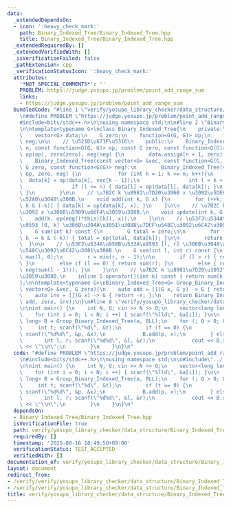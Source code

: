 ```yaml
---
data:
  _extendedDependsOn:
  - icon: ':heavy_check_mark:'
    path: Binary_Indexed_Tree/Binary_Indexed_Tree.hpp
    title: Binary_Indexed_Tree/Binary_Indexed_Tree.hpp
  _extendedRequiredBy: []
  _extendedVerifiedWith: []
  _isVerificationFailed: false
  _pathExtension: cpp
  _verificationStatusIcon: ':heavy_check_mark:'
  attributes:
    '*NOT_SPECIAL_COMMENTS*': ''
    PROBLEM: https://judge.yosupo.jp/problem/point_add_range_sum
    links:
    - https://judge.yosupo.jp/problem/point_add_range_sum
  bundledCode: "#line 1 \"verify/yosupo_library_checker/data_structure/Binary_Indexed_Tree.test.cpp\"\
    \n#define PROBLEM \"https://judge.yosupo.jp/problem/point_add_range_sum\"\n\n\
    #include<bits/stdc++.h>\n\nusing namespace std;\n\n#line 2 \"Binary_Indexed_Tree/Binary_Indexed_Tree.hpp\"\
    \n\ntemplate<typename G>\nclass Binary_Indexed_Tree{\n    private:\n    int n;\n\
    \    vector<G> data;\n    G zero;\n    function<G(G, G)> op;\n    function<G(G)>\
    \ neg;\n\n    // \u521D\u671F\u5316\n    public:\n    Binary_Indexed_Tree(int\
    \ n, const function<G(G, G)> op, const G zero, const function<G(G)> neg): n(n),\
    \ op(op), zero(zero), neg(neg) {\n        data.assign(n + 1, zero);\n    }\n\n\
    \    Binary_Indexed_Tree(const vector<G> &vec, const function<G(G, G)> op, const\
    \ G zero, const function<G(G)> neg):\n        Binary_Indexed_Tree(vec.size(),\
    \ op, zero, neg) {\n            for (int k = 1; k <= n; k++){\n              \
    \  data[k] = op(data[k], vec[k - 1]);\n                int l = k + (k & (-k));\n\
    \                if (l <= n) { data[l] = op(data[l], data[k]); }\n           \
    \ }\n        }\n\n    // \u7B2C k \u8981\u7D20\u306B x \u3092\u5DE6\u304B\u3089\
    \u52A0\u3048\u308B.\n    void add(int k, G x) {\n        for (++k; k <= n; k +=\
    \ k & (-k)) { data[k] = op(data[k], x); }\n    }\n\n    // \u7B2C k \u8981\u7D20\
    \u3092 x \u306B\u5909\u66F4\u3059\u308B.\n    void update(int k, G x) {\n    \
    \    add(k, op(neg((*this)[k]), x));\n    }\n\n    // \u53F3\u534A\u958B\u533A\
    \u9593 [0, k] \u306B\u304A\u3051\u308B\u7DCF\u548C\u3092\u6C42\u3081\u308B.\n\
    \    G sum(int k) const {\n        G total = zero;\n\n        for (++k; k > 0;\
    \ k -= k & (-k)) { total = op(total, data[k]); }\n\n        return total;\n  \
    \  }\n\n    // \u53F3\u534A\u958B\u533A\u9593 [l, r] \u306B\u304A\u3051\u308B\u7DCF\
    \u548C\u3092\u6C42\u3081\u308B.\n    G sum(int l, int r) const {\n        l =\
    \ max(l, 0);\n        r = min(r, n - 1);\n\n        if (l > r) { return zero;\
    \ }\n        else if (l == 0) { return sum(r); }\n        else { return op(sum(r),\
    \ neg(sum(l - 1))); }\n    }\n\n    // \u7B2C k \u8981\u7D20\u3092\u53D6\u5F97\
    \u3059\u308B.\n    inline G operator[](int k) const { return sum(k, k + 1); }\n\
    };\n\ntemplate<typename G>\nBinary_Indexed_Tree<G> Group_Binary_Indexed_Tree(const\
    \ vector<G> &vec, G zero){\n    auto add = [](G x, G y) -> G { return x + y; };\n\
    \    auto inv = [](G x) -> G { return -x; };\n    return Binary_Indexed_Tree<G>(vec,\
    \ add, zero, inv);\n}\n#line 8 \"verify/yosupo_library_checker/data_structure/Binary_Indexed_Tree.test.cpp\"\
    \n\nint main() {\n    int N, Q; cin >> N >> Q;\n    vector<long long> a(N);\n\
    \    for (int i = 0; i < N; i ++) { scanf(\"%lld\", &a[i]); }\n\n    Binary_Indexed_Tree<long\
    \ long> B = Group_Binary_Indexed_Tree(a, 0LL);\n    for (; Q > 0; Q--) {\n   \
    \     int t; scanf(\"%d\", &t);\n        if (t == 0) {\n            int p, x;\
    \ scanf(\"%d%d\", &p, &x);\n            B.add(p, x);\n        } else {\n     \
    \       int l, r; scanf(\"%d%d\", &l, &r);\n            cout << B.sum(l, r - 1)\
    \ << \"\\n\";\n        }\n    }\n}\n"
  code: "#define PROBLEM \"https://judge.yosupo.jp/problem/point_add_range_sum\"\n\
    \n#include<bits/stdc++.h>\n\nusing namespace std;\n\n#include\"../../../Binary_Indexed_Tree/Binary_Indexed_Tree.hpp\"\
    \n\nint main() {\n    int N, Q; cin >> N >> Q;\n    vector<long long> a(N);\n\
    \    for (int i = 0; i < N; i ++) { scanf(\"%lld\", &a[i]); }\n\n    Binary_Indexed_Tree<long\
    \ long> B = Group_Binary_Indexed_Tree(a, 0LL);\n    for (; Q > 0; Q--) {\n   \
    \     int t; scanf(\"%d\", &t);\n        if (t == 0) {\n            int p, x;\
    \ scanf(\"%d%d\", &p, &x);\n            B.add(p, x);\n        } else {\n     \
    \       int l, r; scanf(\"%d%d\", &l, &r);\n            cout << B.sum(l, r - 1)\
    \ << \"\\n\";\n        }\n    }\n}\n"
  dependsOn:
  - Binary_Indexed_Tree/Binary_Indexed_Tree.hpp
  isVerificationFile: true
  path: verify/yosupo_library_checker/data_structure/Binary_Indexed_Tree.test.cpp
  requiredBy: []
  timestamp: '2025-08-16 18:49:50+09:00'
  verificationStatus: TEST_ACCEPTED
  verifiedWith: []
documentation_of: verify/yosupo_library_checker/data_structure/Binary_Indexed_Tree.test.cpp
layout: document
redirect_from:
- /verify/verify/yosupo_library_checker/data_structure/Binary_Indexed_Tree.test.cpp
- /verify/verify/yosupo_library_checker/data_structure/Binary_Indexed_Tree.test.cpp.html
title: verify/yosupo_library_checker/data_structure/Binary_Indexed_Tree.test.cpp
---
```

